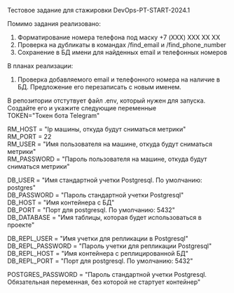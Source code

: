 Тестовое задание для стажировки DevOps-PT-START-2024.1

Помимо задания реализовано:  
1. Форматирование номера телефона под маску +7 (XXX) XXX XX XX  
2. Проверка на дубликаты в командах /find_email и /find_phone_number  
3. Сохранение в БД имени для найденных email и телефонных номеров  

В планах реализации:  
1. Проверка добавляемого email и телефонного номера на наличие в БД. Предложение его перезаписать с новым именем.  

В репозитории отстутвует файл .env, который нужен для запуска. Создайте его и укажите следующие переменные  
TOKEN="Токен бота Telegram"  

RM_HOST = "Ip машины, откуда будут сниматься метрики"  
RM_PORT = 22  
RM_USER = "Имя пользователя на машине, откуда будут сниматься метрики"  
RM_PASSWORD = "Пароль пользователя на машине, откуда будут сниматься метрики"  

DB_USER = "Имя стандартной учетки Postgresql. По умолчанию: postgres"  
DB_PASSWORD = "Пароль стандартной учетки Postgresql"  
DB_HOST = "Имя контейнера с БД"  
DB_PORT = "Порт для postgresql. По умолчанию: 5432"  
DB_DATABASE = "Имя таблицы, которая будет использоваться в проекте"  

DB_REPL_USER = "Имя учетки для репликации в Postgresql"  
DB_REPL_PASSWORD = "Пароль учетки для репликации Postgresql"  
DB_REPL_HOST = "Имя контейнера с реплицированной БД"  
DB_REPL_PORT = "Порт для postgresql. По умолчанию: 5432"  

POSTGRES_PASSWORD = "Пароль стандартной учетки Postgresql. Обязательная переменная, без которой не стартует контейнер"